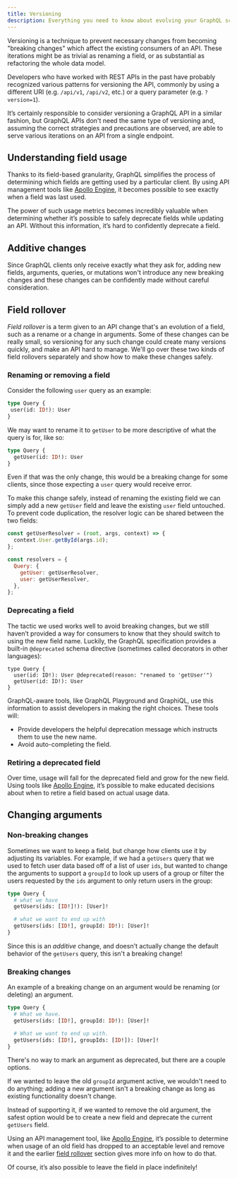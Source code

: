 ```yaml
---
title: Versioning
description: Everything you need to know about evolving your GraphQL schema
---
```


Versioning is a technique to prevent necessary changes from becoming "breaking changes" which affect the existing consumers of an API.  These iterations might be as trivial as renaming a field, or as substantial as refactoring the whole data model.

Developers who have worked with REST APIs in the past have probably recognized various patterns for versioning the API, commonly by using a different URI (e.g. `/api/v1`, `/api/v2`, etc.) or a query parameter (e.g. `?version=1`).

It’s certainly responsible to consider versioning a GraphQL API in a similar fashion, but GraphQL APIs don't need the same type of versioning and, assuming the correct strategies and precautions are observed, are able to serve various iterations on an API from a single endpoint.

<h2 id="field-usage">Understanding field usage</h2>

Thanks to its field-based granularity, GraphQL simplifies the process of determining which fields are getting used by a particular client.  By using API management tools like [Apollo Engine](https://www.apollographql.com/engine), it becomes possible to see exactly when a field was last used.

The power of such usage metrics becomes incredibly valuable when determining whether it’s possible to safely deprecate fields while updating an API.  Without this information, it’s hard to confidently deprecate a field.

<h2 id="additive">Additive changes</h2>

Since GraphQL clients only receive exactly what they ask for, adding new fields, arguments, queries, or mutations won't introduce any new breaking changes and these changes can be confidently made without careful consideration.

<h2 id="field-rollover">Field rollover</h2>

_Field rollover_ is a term given to an API change that's an evolution of a field, such as a rename or a change in arguments. Some of these changes can be really small, so versioning for any such change could create many versions quickly, and make an API hard to manage. We'll go over these two kinds of field rollovers separately and show how to make these changes safely.

<h3 id="renaming-or-removing">Renaming or removing a field</h3>

Consider the following `user` query as an example:

```graphql
type Query {
 user(id: ID!): User
}
```

We may want to rename it to `getUser` to be more descriptive of what the query is for, like so:

```graphql
type Query {
  getUser(id: ID!): User
}
```

Even if that was the only change, this would be a breaking change for some clients, since those  expecting a `user` query would receive error.

To make this change safely, instead of renaming the existing field we can simply add a new `getUser` field and leave the existing  `user` field untouched. To prevent code duplication, the  resolver logic can be shared between the two fields:

```js
const getUserResolver = (root, args, context) => {
  context.User.getById(args.id);
};

const resolvers = {
  Query: {
    getUser: getUserResolver,
    user: getUserResolver,
  },
};
```

<h3 id="deprecating">Deprecating a field</h3>

The tactic we used works well to avoid breaking changes, but we still haven’t provided a way for consumers to know that they should switch to using the new field name. Luckily, the GraphQL specification provides a built-in `@deprecated` schema directive (sometimes called decorators in other languages):

```
type Query {
  user(id: ID!): User @deprecated(reason: "renamed to 'getUser'")
  getUser(id: ID!): User
}
```

GraphQL-aware tools, like GraphQL Playground and GraphiQL, use this information to assist developers in making the right choices.  These tools will:

* Provide developers the helpful deprecation message which instructs them to use the new name.
* Avoid auto-completing the field.

<h3 id="retiring">Retiring a deprecated field</h3>

Over time, usage will fall for the deprecated field and grow for the new field. Using tools like [Apollo Engine](https://www.apollographql.com/engine), it’s possible to make educated decisions about when to retire a field based on actual usage data.

<h2 id="arguments">Changing arguments</h2>

<h3 id="non-breaking">Non-breaking changes</h3>

Sometimes we want to keep a field, but change how clients use it by adjusting its variables. For example, if we had a `getUsers` query that we used to fetch user data based off of a list of user `ids`, but wanted to change the arguments to support a `groupId` to look up users of a group or filter the users requested by the `ids` argument to only return users in the group:

```graphql
type Query {
  # what we have
  getUsers(ids: [ID!]!): [User]!

  # what we want to end up with
  getUsers(ids: [ID!], groupId: ID!): [User]!
}
```

Since this is an _additive_ change, and doesn't actually change the default behavior of the `getUsers` query, this isn't a breaking change!

<h3 id="breaking">Breaking changes</h3>

An example of a breaking change on an argument would be renaming (or deleting) an argument.

```graphql
type Query {
  # What we have.
  getUsers(ids: [ID!], groupId: ID!): [User]!

  # What we want to end up with.
  getUsers(ids: [ID!], groupIds: [ID!]): [User]!
}
```

There's no way to mark an argument as deprecated, but there are a couple options.

If we wanted to leave the old `groupId` argument active, we wouldn't need to do anything; adding a new argument isn't a breaking change as long as existing functionality doesn't change.

Instead of supporting it, if we wanted to remove the old argument, the safest option would be to create a new field and deprecate the current `getUsers` field.

Using an API management tool, like [Apollo Engine](https://www.apollographql.com/engine), it’s possible to determine when usage of an old field has dropped to an acceptable level and remove it and the earlier [field rollover](#field-rollover) section gives more info on how to do that.

Of course, it’s also possible to leave the field in place indefinitely!
